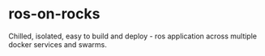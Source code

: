# ros-on-rocks
Chilled, isolated, easy to build and deploy - ros application across multiple docker services and swarms.

